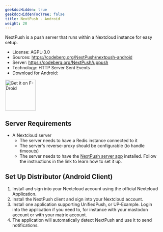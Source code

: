 ```yaml
---
geekdocHidden: true
geekdocHiddenTocTree: false
title: NextPush - Android
weight: 20
---
```


NextPush is a push server that runs within a Nextcloud instance for easy setup.

* License: AGPL-3.0
* Sources: <https://codeberg.org/NextPush/nextpush-android>
* Server: <https://codeberg.org/NextPush/uppush>
* Technology: HTTP Server Sent Events
* Download for Android:

[<img alt="Get it on F-Droid" src="/img/f-droid-badge.png" height=100>](https://f-droid.org/en/packages/org.unifiedpush.distributor.nextpush/)

## Server Requirements

* A Nextcloud server
  * The server needs to have a Redis instance connected to it
  * The server's reverse-proxy should be configurable (to handle timeouts)
  * The server needs to have the [NextPush server app](https://codeberg.org/NextPush/uppush) installed. Follow the instructions in the link to learn how to set it up.

## Set Up Distributor (Android Client)

1. Install and sign into your Nextcloud account using the official Nextcloud Application.
2. Install the NextPush client and sign into your Nextcloud account.
3. Install one application supporting UnifiedPush, or UP-Example. Login into the application if you need to, for instance with your mastodon account or with your matrix account.
4. The application will automatically detect NextPush and use it to send notifications.

